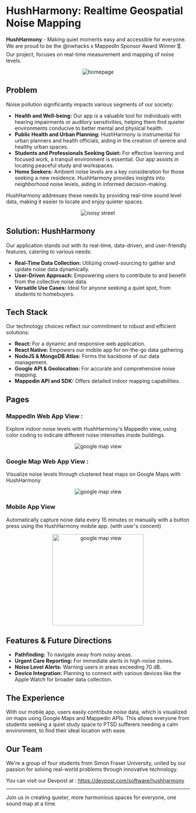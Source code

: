 # HushHarmony: Realtime Geospatial Noise Mapping

**HushHarmony** - Making quiet moments easy and accessible for everyone. We are proud to be the @nwhacks x MappedIn Sponsor Award Winner 🎖️. Our project, focuses on real-time measurement and mapping of noise levels.
<p align="center">
    <img src="https://github.com/Nwhacks-legends/HushHarmonyWebApp/assets/64120482/722721bf-92b1-4fa4-8ba0-c4a6714d23ca" alt="homepage" />
</p>


## Problem

Noise pollution significantly impacts various segments of our society:

- **Health and Well-being:** Our app is a valuable tool for individuals with hearing impairments or auditory sensitivities, helping them find quieter environments conducive to better mental and physical health.
- **Public Health and Urban Planning:** HushHarmony is instrumental for urban planners and health officials, aiding in the creation of serene and healthy urban spaces.
- **Students and Professionals Seeking Quiet:** For effective learning and focused work, a tranquil environment is essential. Our app assists in locating peaceful study and workspaces.
- **Home Seekers:** Ambient noise levels are a key consideration for those seeking a new residence. HushHarmony provides insights into neighborhood noise levels, aiding in informed decision-making.

  
HushHarmony addresses these needs by providing real-time sound level data, making it easier to locate and enjoy quieter spaces.

<p align="center">
    <img src="https://github.com/Nwhacks-legends/HushHarmonyWebApp/assets/64120482/1e3d4efa-1af7-42d0-965a-abb79b0d2612" alt="noisy street" />
</p>

## Solution: HushHarmony

Our application stands out with its real-time, data-driven, and user-friendly features, catering to various needs:
- **Real-Time Data Collection:** Utilizing crowd-sourcing to gather and update noise data dynamically.
- **User-Driven Approach:** Empowering users to contribute to and benefit from the collective noise data.
- **Versatile Use Cases:** Ideal for anyone seeking a quiet spot, from students to homebuyers.

## Tech Stack

Our technology choices reflect our commitment to robust and efficient solutions:
- **React:** For a dynamic and responsive web application.
- **React Native:** Empowers our mobile app for on-the-go data gathering.
- **NodeJS & MongoDB Atlas:** Forms the backbone of our data management.
- **Google API & Geolocation:** For accurate and comprehensive noise mapping.
- **Mappedin API and SDK:** Offers detailed indoor mapping capabilities.
  
## Pages  

### MappedIn Web App View : 

Explore indoor noise levels with HushHarmony's MappedIn view, using color coding to indicate different noise intensities inside buildings.

<p align="center">
    <img src="https://github.com/Nwhacks-legends/HushHarmonyWebApp/assets/64120482/d636a877-b3e5-48b1-9495-a6ea6c45c085" alt="google map view" />
</p>


### Google Map Web App View : 

Visualize noise levels through clustered heat maps on Google Maps with HushHarmony

<p align="center">
    <img src="https://github.com/Nwhacks-legends/HushHarmonyWebApp/assets/64120482/30b90cb3-e340-497a-b84b-c440e68daefc" alt="google map view" />
</p>


### Mobile App View

Automatically capture noise data every 15 minutes or manually with a button press using the HushHarmony mobile app. (with user's concent)

<p align="center">
    <img src="https://github.com/Nwhacks-legends/HushHarmonyWebApp/assets/64120482/0b162e51-bdbc-40de-a05f-2499acfb50b8" alt="google map view" width="250" />
</p>



## Features & Future Directions

- **Pathfinding:** To navigate away from noisy areas.
- **Urgent Care Reporting:** For immediate alerts in high-noise zones.
- **Noise Level Alerts:** Warning users in areas exceeding 70 dB.
- **Device Integration:** Planning to connect with various devices like the Apple Watch for broader data collection.

## The Experience

With our mobile app, users easily contribute noise data, which is visualized on maps using Google Maps and Mappedin APIs. This allows everyone from students seeking a quiet study space to PTSD sufferers needing a calm environment, to find their ideal location with ease.

## Our Team

We're a group of four students from Simon Fraser University, united by our passion for solving real-world problems through innovative technology.

You can visit our Devpost at : https://devpost.com/software/hushharmony

---

Join us in creating quieter, more harmonious spaces for everyone, one sound map at a time.

